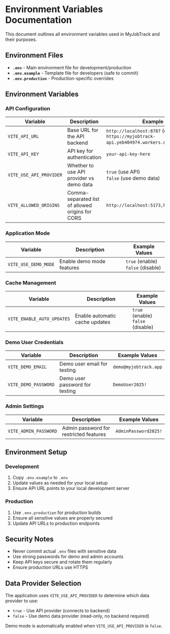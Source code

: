 # Environment Variables Documentation

This document outlines all environment variables used in MyJobTrack and their purposes.

## Environment Files

- **`.env`** - Main environment file for development/production
- **`.env.example`** - Template file for developers (safe to commit)
- **`.env.production`** - Production-specific overrides

## Environment Variables

### API Configuration

| Variable | Description | Example Values |
|----------|-------------|----------------|
| `VITE_API_URL` | Base URL for the API backend | `http://localhost:8787` (dev)<br>`https://myjobtrack-api.yeb404974.workers.dev` (prod) |
| `VITE_API_KEY` | API key for authentication | `your-api-key-here` |
| `VITE_USE_API_PROVIDER` | Whether to use API provider vs demo data | `true` (use API)<br>`false` (use demo data) |
| `VITE_ALLOWED_ORIGINS` | Comma-separated list of allowed origins for CORS | `http://localhost:5173,http://localhost:3000` |

### Application Mode

| Variable | Description | Example Values |
|----------|-------------|----------------|
| `VITE_USE_DEMO_MODE` | Enable demo mode features | `true` (enable)<br>`false` (disable) |

### Cache Management

| Variable | Description | Example Values |
|----------|-------------|----------------|
| `VITE_ENABLE_AUTO_UPDATES` | Enable automatic cache updates | `true` (enable)<br>`false` (disable) |

### Demo User Credentials

| Variable | Description | Example Values |
|----------|-------------|----------------|
| `VITE_DEMO_EMAIL` | Demo user email for testing | `demo@myjobtrack.app` |
| `VITE_DEMO_PASSWORD` | Demo user password for testing | `DemoUser2025!` |

### Admin Settings

| Variable | Description | Example Values |
|----------|-------------|----------------|
| `VITE_ADMIN_PASSWORD` | Admin password for restricted features | `AdminPassword2025!` |

## Environment Setup

### Development

1. Copy `.env.example` to `.env`
2. Update values as needed for your local setup
3. Ensure API URL points to your local development server

### Production

1. Use `.env.production` for production builds
2. Ensure all sensitive values are properly secured
3. Update API URLs to production endpoints

## Security Notes

- Never commit actual `.env` files with sensitive data
- Use strong passwords for demo and admin accounts
- Keep API keys secure and rotate them regularly
- Ensure production URLs use HTTPS

## Data Provider Selection

The application uses `VITE_USE_API_PROVIDER` to determine which data provider to use:

- `true` - Use API provider (connects to backend)
- `false` - Use demo data provider (read-only, no backend required)

Demo mode is automatically enabled when `VITE_USE_API_PROVIDER` is `false`.
